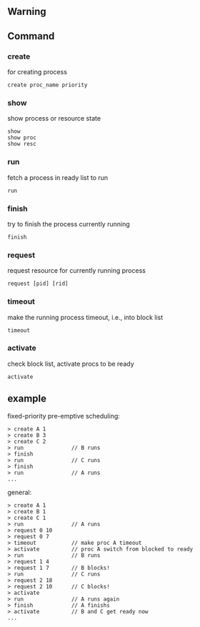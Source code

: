 ## Warning

## Command
### create
for creating process
```
create proc_name priority
```

### show
show process or resource state
```
show
show proc
show resc
```

### run
fetch a process in ready list to run
```
run
```

### finish
try to finish the process currently running
```
finish
```

### request
request resource for currently running process
```
request [pid] [rid]
```

### timeout
make the running process timeout, i.e., into block list
```
timeout
```

### activate
check block list, activate procs to be ready
```
activate
```

## example
fixed-priority pre-emptive scheduling:
```
> create A 1
> create B 3
> create C 2
> run               // B runs
> finish
> run               // C runs
> finish
> run               // A runs
...
```

general:
```
> create A 1
> create B 1
> create C 1
> run               // A runs
> request 0 10
> request 0 7
> timeout           // make proc A timeout
> activate          // proc A switch from blocked to ready
> run               // B runs
> request 1 4
> request 1 7       // B blocks!
> run               // C runs
> request 2 18
> request 2 10      // C blocks!
> activate
> run               // A runs again
> finish            // A finishs
> activate          // B and C get ready now
...
```